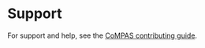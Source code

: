 <!--
SPDX-FileCopyrightText: 2025 Alliander N.V.

SPDX-License-Identifier: CC-BY-4.0
-->
# Support

For support and help, see the [CoMPAS contributing guide](https://com-pas.github.io/contributing/SUPPORT.html).